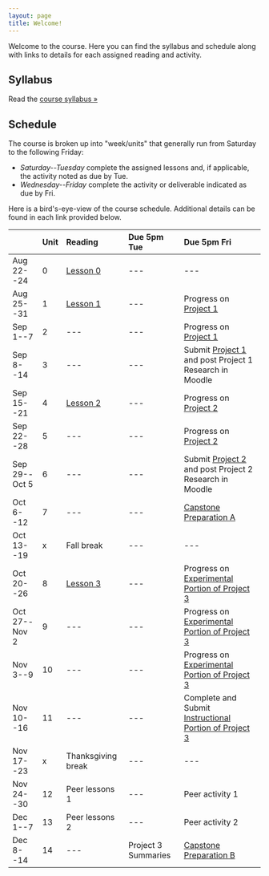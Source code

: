 ```yaml
---
layout: page
title: Welcome!
---
```

Welcome to the course. Here you can find the syllabus and schedule along with links to details for each assigned reading and activity.

## Syllabus

Read the [course syllabus &raquo;](/docs/syllabus.pdf)

## Schedule

The course is broken up into "week/units" that generally run from Saturday to the following Friday:

* *Saturday--Tuesday* complete the assigned lessons and, if applicable, the activity noted as due by Tue.
* *Wednesday--Friday* complete the activity or deliverable indicated as due by Fri.

Here is a bird's-eye-view of the course schedule. Additional details can be found in each link provided below.

|               | Unit | Reading            | Due 5pm Tue | Due 5pm Fri                            |
|---------------|:-----|:-------------------|:------------|:---------------------------------------|
| Aug 22--24    | 0    | [Lesson 0][l0]     | ---         | ---                                    |
| Aug 25--31    | 1    | [Lesson 1][l1]     | ---         | Progress on [Project 1][p1]            |
| Sep 1--7      | 2    | ---                | ---         | Progress on [Project 1][p1]            |
| Sep 8--14     | 3    | ---                | ---         | Submit [Project 1][p1] and post Project 1 Research in Moodle |
| Sep 15--21    | 4    | [Lesson 2][l2]     | ---         | Progress on [Project 2][p2]            |
| Sep 22--28    | 5    | ---                | ---         | Progress on [Project 2][p2]            |
| Sep 29--Oct 5 | 6    | ---                | ---         | Submit [Project 2][p2] and post Project 2 Research in Moodle |
| Oct 6--12     | 7    | ---                | ---         | [Capstone Preparation A][cp-a]         |
| Oct 13--19    | x    | Fall break         | ---         | ---                                    |
| Oct 20--26    | 8    | [Lesson 3][l3]     | ---         | Progress on [Experimental Portion of Project 3][p3] |
| Oct 27--Nov 2 | 9    | ---                | ---         | Progress on [Experimental Portion of Project 3][p3] |
| Nov 3--9      | 10   | ---                | ---         | Progress on [Experimental Portion of Project 3][p3] |
| Nov 10--16    | 11   | ---                | ---         | Complete and Submit [Instructional Portion of Project 3][p3] |
| Nov 17--23    | x    | Thanksgiving break | ---         | ---             |
| Nov 24--30    | 12   | Peer lessons 1     | ---         | Peer activity 1 |
| Dec 1--7      | 13   | Peer lessons 2     | ---         | Peer activity 2 |
| Dec 8--14     | 14   | ---                | Project 3 Summaries | [Capstone Preparation B][cp-b] |


[l0]: /lessons/00-introduction.html
[l1]: /lessons/01-github-css-preprocessing.html
[l2]: /lessons/02-handoff-tools.html
[l3]: /lessons/03-experimentation.html

[cp-a]: /activities/cp-a.html
[cp-b]: /activities/cp-b.html
[p1]: /activities/p1.html
[p2]: /activities/p2.html
[p3]: /activities/p3.html
